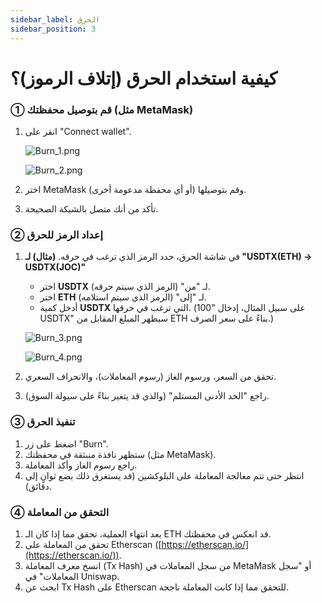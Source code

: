 ```yaml
---
sidebar_label: الحرق
sidebar_position: 3
---
```


# كيفية استخدام الحرق (إتلاف الرموز)؟

### **① قم بتوصيل محفظتك (مثل MetaMask)**

1. انقر على "Connect wallet".

   ![Burn_1.png](/img/docs/Burn_1.png)

   ![Burn_2.png](/img/docs/Burn_2.png)
   
2. اختر MetaMask (أو أي محفظة مدعومة أخرى) وقم بتوصيلها.
3. تأكد من أنك متصل بالشبكة الصحيحة.

### **② إعداد الرمز للحرق**

1. في شاشة الحرق، حدد الرمز الذي ترغب في حرقه.
   **(مثال) لـ "USDTX(ETH) → USDTX(JOC)"**  
   - اختر **USDTX** لـ "من" (الرمز الذي سيتم حرقه).  
   - اختر **ETH** لـ "إلى" (الرمز الذي سيتم استلامه).  
   - أدخل كمية **USDTX** التي ترغب في حرقها. (على سبيل المثال، إدخال "100 USDTX" سيظهر المبلغ المقابل من ETH بناءً على سعر الصرف.)

   ![Burn_3.png](/img/docs/Burn_3.png)
   
   ![Burn_4.png](/img/docs/Burn_4.png)
   
2. تحقق من السعر، ورسوم الغاز (رسوم المعاملات)، والانحراف السعري.
3. راجع "الحد الأدنى المستلم" (والذي قد يتغير بناءً على سيولة السوق).

### **③ تنفيذ الحرق**

1. اضغط على زر "Burn".
2. ستظهر نافذة منبثقة في محفظتك (مثل MetaMask).
3. راجع رسوم الغاز وأكد المعاملة.
4. انتظر حتى تتم معالجة المعاملة على البلوكشين (قد يستغرق ذلك بضع ثوانٍ إلى دقائق).

### **④ التحقق من المعاملة**

1. بعد انتهاء العملية، تحقق مما إذا كان الـ ETH قد انعكس في محفظتك.
2. تحقق من المعاملة على Etherscan ([https://etherscan.io/](https://etherscan.io/)).
3. انسخ معرف المعاملة (Tx Hash) من سجل المعاملات في MetaMask أو "سجل المعاملات" في Uniswap.
4. ابحث عن Tx Hash على Etherscan للتحقق مما إذا كانت المعاملة ناجحة.